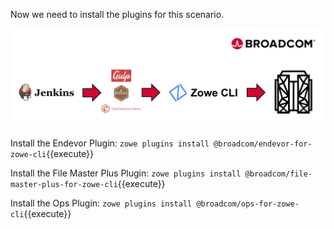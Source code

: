Now we need to install the plugins for this scenario.

![Process](./assets/title.png)

Install the Endevor Plugin:
`zowe plugins install @broadcom/endevor-for-zowe-cli`{{execute}}

Install the File Master Plus Plugin:
`zowe plugins install @broadcom/file-master-plus-for-zowe-cli`{{execute}}

Install the Ops Plugin:
`zowe plugins install @broadcom/ops-for-zowe-cli`{{execute}}